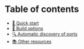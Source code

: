 # Table of contents

* [🚀 Quick start](README.md)
* [🔧 Build options](build-options.md)
* [🔍 Automatic discovery of ports](automatic-discovery-of-ports.md)
* [📚 Other resources](other-resources.md)
